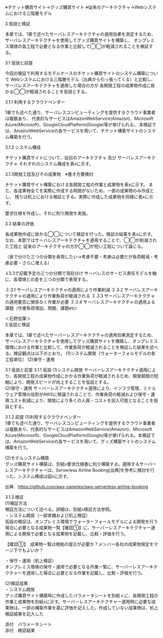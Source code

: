 ※チケット購買サイト→グッズ購買サイト
※従来のアーキテクチャ→Webシステムにおける三階層モデル

3.仮説と検証

本章では、1章で述べたサーバレスアーキテクチャの適用効果を測定するため、サーバレスアーキテクチャを使用してグッズ購買サイトを構築し、
オンプレミス環境の各工程で必要となる作業と比較して◯◯が軽減されることを検証する。

3.1 仮説と前提

 今回の検証で利用するモデルケースのチケット購買サイトのシステム構築について
Webシステムにおける三階層モデル（出典から引っ張ってくる）と比較し、サーバレスアーキテクチャを適用した場合の方が
各開発工程の成果物作成に掛かる◯◯が軽減されることを仮説とする。

3.1.1 利用するクラウドベンダー

 1章でも述べた通り、サーバレスコンピューティングを提供するクラウド事業者は複数あり、
代表的なサービスはAmazonWebService(Amazon)、Microsoft Azure(Microsoft)、GoogleCloudPlatform(Google)等が挙げられる。
本検証では、AmazonWebServiceの各サービスを用いて、チケット構築サイトのシステム構築を行う。

3.1.2 システム構成

 チケット購買サイトについて、従前のアーキテクチャ 及び サーバレスアーキテクチャ それぞれのシステム構成を表xに示す。

3.1.3開発工程及びその成果物　※書き方要検討

 チケット購買サイト構築における各開発工程の作業と成果物を表xに示す。
また、各成果物全てを実際に作成する時間がないため、一部の成果物のみ作成とし、
残りは机上における検証とする。実際に作成した成果物を同様に表xに示す。

要求仕様を作成し、それに則り開発を実施。

3.3 結果の評価

 各成果物作成に掛かる◯◯について検証を行った。検証の結果を表xに示す。
なお、本節ではサーバレスアーキテクチャを適用することで、◯◯が削減された工程と
従来のアーキテクチャの方が◯◯が短い工程について論じる。

（表で分けた三つの分類を表現したい→考慮不要・考慮は必要だが負荷軽減・考慮必要・さらに増える）


↓3.3で記載予定の三つの分類で項目分け
サーバレスのサービス責任モデルを軸に、各環境との差を三つの分類で表現する。

３.3.1 サーバレスアーキテクチャの適用により作業削減
３.3.2 サーバレスアーキテクチャの適用により作業負荷が軽減される
３.3.3 サーバレスアーキテクチャの適用要否に関係なく作業が必要
３.3.4 サーバレスアーキテクチャの適用よる課題（作業負荷増加、問題、課題etc）

＜石野加筆＞  
3.仮説と検証

本章では、1章で述べたサーバーレスアーキテクチャの適用効果測定するため、サーバレスアーキテクチャを使用してグッズ購買サイトを構築し、オンプレミス環境における作業と比較して、作業負荷が軽減されることを検証した結果を述べる。検証観点は以下のとおり。
(1)システム開発（ウォーターフォルモデルの各工程単位）
(2)保守・運用

3.1 仮説と前提
3.1.1.仮設
(1)システム開発
サーバーレスアーキテクチャ適用により、各開発工程の成果物作成にかかる作業負荷が軽減されるため、開発期間の短縮により、開発スピードが向上することを仮設とする。  
(2)保守・運用
サーバーレスアーキテクチャ適用により、インフラ管理、ミドルウェア管理の役割がAWSに移譲されることで、作業負荷の軽減および保守・運用コスト削減により、開発により多くの人員・コストを投入可能となることを仮設とする。  

3.1.2.前提
(1)利用するクラウドベンダー  
1章でも述べた通り、サーバレスコンピューティングを提供するクラウド事業者は複数あり、代表的なサービスはAmazonWebService(Amazon)、Microsoft Azure(Microsoft)、GoogleCloudPlatform(Google)等が挙げられる。本検証では、AmazonWebServiceの各サービスを用いて、グッズ構築サイトのシステム構築を行う。  

(2)モデルシステム構築  
グッズ購買サイト構築は、別紙x要求仕様書に則り構築する。適用するサーバーレスアーキテクチャーは、Serverless Airline Booking[出典]を参考に検討を行った。システム構成は図xに示す。  

出典　https://github.com/aws-samples/aws-serverless-airline-booking  

3.1.3.検証  
(1)検証方法  
検証方法について述べる。詳細は、別紙x検証方法参照。  
・システム開発（一部実機および机上検証）  
仮設の検証は、オンプレミス環境でウォーターフォールモデルによる開発を行う場合に必要となる成果物一覧【確認①】に、サーバーレスアーキテクチャー適用による開発で必要となる成果物を記載し、比較・評価を行う。  

【確認①】　成果物一覧は根拠の提示が必要か？メンバー各社の成果物規定をマージ下でもよいか？  

・保守・運用（机上検証）  
オンプレミス環境の保守・運用で必要となる作業一覧に、サーバーレスアーキテクチャーを適用した場合に必要となる作業を記載し、比較・評価を行う。  

(2)検証成果  
・システム開発  
グッズ購買サイト構築時に作成したパラメータシートを別紙ｘに、各開発工程の作業と成果物を別紙xに示す。サーバーレスアーキテクチャー適用時に必要な成果物は、一部の構築作業を基に評価を記入した。作成していない成果物は、机上検証結果を記入した  

添付　パラメータシート  
添付　検証結果  

